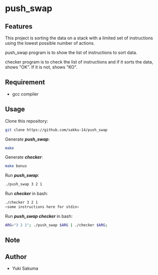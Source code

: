 # push_swap

## Features
This project is sorting the data on a stack with a limited set of instructions using the lowest possible number of actions.

push_swap program is to show the list of instructions to sort data.

checker program is to check the list of instructions and if it sorts the data, shows "OK". If it is not, shows "KO".

## Requirement
- gcc compiler

## Usage
Clone this repository:
```bash
git clone https://github.com/sakku-14/push_swap
```

Generate ***push_swap***:
```bash
make
```

Generate ***checker***:
```bash
make bonus
```

Run ***push_swap***:
```bash
./push_swap 3 2 1
```

Run ***checker*** in bash:
```bash
./checker 3 2 1
<some instructions here for stdin>
```

Run ***push_swap checker*** in bash:
```bash
ARG="3 2 1"; ./push_swap $ARG | ./checker $ARG;
```

## Note

## Author
- Yuki Sakuma
